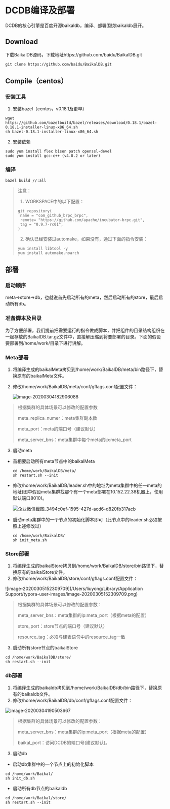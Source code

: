 # 	DCDB编译及部署

DCDB的核心引擎是百度开源baikaldb，编译、部署围绕baikaldb展开。

## Download

下载BaikalDB源码，下载地址https://github.com/baidu/BaikalDB.git

``` shell
git clone https://github.com/baidu/BaikalDB.git
```

## Compile（centos）

### 安装工具

1. 安装bazel（centos，v0.18.1及更早）

```shell
wget https://github.com/bazelbuild/bazel/releases/download/0.18.1/bazel-0.18.1-installer-linux-x86_64.sh
sh bazel-0.18.1-installer-linux-x86_64.sh
```

2. 安装依赖

```shell
sudo yum install flex bison patch openssl-devel
sudo yum install gcc-c++ (v4.8.2 or later)
```

### 编译

```shell
bazel build //:all
```

> 注意： 
>
> 1. WORKSPACE中的以下配置：
>
> ```shell
> git_repository(
>  name = "com_github_brpc_brpc",
>  remote= "https://github.com/apache/incubator-brpc.git",
>  tag = "0.9.7-rc01",
> )
> ```
> 2. 确认已经安装过automake，如果没有，通过下面的指令安装：
>
> ```shell
> yum install libtool -y
> yum install automake.noarch
> ```
## 部署

### 启动顺序

meta->store->db，也就说首先启动所有的meta，然后启动所有的store，最后启动所有db。

### 准备脚本及目录

为了方便部署，我们提前把需要运行的指令做成脚本，并把组件的目录结构组织在一起存放的BaikalDB.tar.gz文件中，直接解压缩到将要部署的目录。下面的假设要部署到/home/work/目录下进行讲解。

### Meta部署

1. 将编译生成的baikalMeta拷贝到/home/work/BaikalDB/meta/bin路径下，替换原有的baikalMeta文件。

2. 修改/home/work/BaikalDB/meta/conf/gflags.conf配置文件：

   ![image-20200304182906088](/Users/liuyong/Desktop/123/3.png)

> 根据集群的具体场景可以修改的配置参数
>
> meta_replica_numer：meta集群副本数
>
> meta_port：meta的端口号（建议默认）
>
> meta_server_bns：meta集群中每个meta的ip:meta_port

3. 启动meta	
- 首相要启动所有meta节点中的baikalMeta

   ```shell
   cd /home/work/BaikalDB/meta/
   sh restart.sh --init
   ```
- 修改/home/work/BaikalDB/leader.sh中的地址为meta集群中的任一meta的地址(图中假设meta集群找那个有一个meta部署在10.152.22.38机器上，使用默认端口8010)。
  
   ![企业微信截图_3494c0ef-1595-427d-acd6-d820fb317acb](/Users/liuyong/Desktop/123/4.png)
   
- 启动meta集群中的一个节点的初始化脚本即可（此节点中的leader.sh必须按照上述修改过）

   ```shell
   cd /home/work/BaikalDB/
   sh init_meta.sh
   ```

### Store部署

1. 将编译生成的baikalStore拷贝到/home/work/BaikalDB/store/bin路径下，替换原有的baikalStore文件。
2. 修改/home/work/BaikalDB/store/conf/gflags.conf配置文件：

![image-20200305152309709](/Users/liuyong/Library/Application Support/typora-user-images/image-20200305152309709.png)

> 根据集群的具体场景可以修改的配置参数：
>
> meta_server_bns：meta集群的ip:meta_port（根据meta的配置）
>
> store_port：store节点的端口号（建议默认）
>
> resource_tag：必须与建表语句中的resource_tag一致

3. 启动所有store节点的baikalStore

```shell
cd /home/work/BaikalDB/store/
sh restart.sh --init
```

### db部署

1. 将编译生成的baikaldb拷贝到/home/work/BaikalDB/db/bin路径下，替换原有的baikaldb文件。
2. 修改/home/work/BaikalDB/db/conf/gflags.conf配置文件：

![image-20200304190503667](/Users/liuyong/Desktop/123/6.png)

> 根据集群的具体场景可以修改的配置参数：
>
> meta_server_bns：meta集群的ip:meta_port（根据meta的配置）
>
> baikal_port：访问DCDB的端口号(建议默认)。

3. 启动db

- 启动db集群中的一个节点上的初始化脚本

```shell
cd /home/work/Baikal/
sh init_db.sh
```

- 启动所有db节点的baikaldb

```shell
cd /home/work/Baikal/store/
sh restart.sh --init
```


